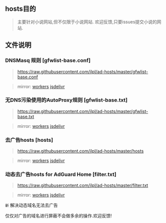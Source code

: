 ## hosts目的
> 主要针对小说网站,但不仅限于小说网站. 欢迎反馈,只要issues提交小说的网站. 

## 文件说明

### DNSMasq 规则 [gfwlist-base.conf]
> https://raw.githubusercontent.com/ilpl/ad-hosts/master/gfwlist-base.conf

> mirror: [workers](https://raw.ilpl.workers.dev/ilpl/ad-hosts/master/gfwlist-base.conf) [jsdelivr](https://cdn.jsdelivr.net/gh/ilpl/ad-hosts@master/gfwlist-base.conf)

### 无DNS污染使用的AutoProxy规则 [gfwlist-base.txt]
> https://raw.githubusercontent.com/ilpl/ad-hosts/master/gfwlist-base.txt

> mirror: [workers](https://raw.ilpl.workers.dev/ilpl/ad-hosts/master/gfwlist-base.txt)  [jsdelivr](https://cdn.jsdelivr.net/gh/ilpl/ad-hosts@master/gfwlist-base.txt)

### 去广告hosts [hosts]
> https://raw.githubusercontent.com/ilpl/ad-hosts/master/hosts

> mirror: [workers](https://raw.ilpl.workers.dev/ilpl/ad-hosts/master/hosts) [jsdelivr](https://cdn.jsdelivr.net/gh/ilpl/ad-hosts@master/hosts)

### 动态去广告hosts for AdGuard Home [filter.txt]
> https://raw.githubusercontent.com/ilpl/ad-hosts/master/filter.txt

> mirror: [workers](https://raw.ilpl.workers.dev/ilpl/ad-hosts/master/filter.txt)  [jsdelivr](https://cdn.jsdelivr.net/gh/ilpl/ad-hosts@master/filter.txt)

`新` 解决动态域名无法去广告

仅仅对广告的域名进行屏蔽不会做多余的操作.欢迎反馈!


